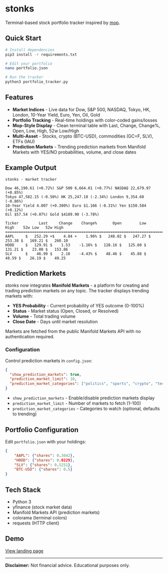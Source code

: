 # stonks

Terminal-based stock portfolio tracker inspired by [mop](https://github.com/mop-tracker/mop).

## Quick Start

```bash
# Install dependencies
pip3 install -r requirements.txt

# Edit your portfolio
nano portfolio.json

# Run the tracker
python3 portfolio_tracker.py
```

## Features

- **Market Indices** - Live data for Dow, S&P 500, NASDAQ, Tokyo, HK, London, 10-Year Yield, Euro, Yen, Oil, Gold
- **Portfolio Tracking** - Real-time holdings with color-coded gains/losses
- **Mop-Style Display** - Clean terminal table with Last, Change, Change%, Open, Low, High, 52w Low/High
- **Multi-Asset** - Stocks, crypto (BTC-USD), commodities (GC=F, SLV), ETFs (IAU)
- **Prediction Markets** - Trending prediction markets from Manifold Markets with YES/NO probabilities, volume, and close dates

## Example Output

```
stonks - market tracker

Dow 46,190.61 (+0.72%) S&P 500 6,664.01 (+0.77%) NASDAQ 22,679.97 (+0.85%)
Tokyo 47,582.15 (-0.50%) HK 25,247.10 (-2.34%) London 9,354.60 (-0.86%)
10-Year Yield 4.007 (+0.300%) Euro $1.166 (-0.31%) Yen $150.584 (+0.12%)
Oil $57.54 (+0.07%) Gold $4189.90 (-3.78%)

Ticker         Last     Change    Change%       Open        Low       High    52w Low   52w High
================================================================================================
AAPL     $   252.29 +$    4.84 +    1.96% $   248.02 $   247.27 $   253.38 $   169.21 $   260.10
HOOD     $   129.91 $    1.53    -1.16% $   128.16 $   125.60 $   131.21 $    23.00 $   153.86
SLV      $    46.99 $    2.18    -4.43% $    48.46 $    45.88 $    48.59 $    26.19 $    49.25
```

## Prediction Markets

stonks now integrates **Manifold Markets** - a platform for creating and trading prediction markets on any topic. The tracker displays trending markets with:

- **YES Probability** - Current probability of YES outcome (0-100%)
- **Status** - Market status (Open, Closed, or Resolved)
- **Volume** - Total trading volume
- **Close Date** - Days until market resolution

Markets are fetched from the public Manifold Markets API with no authentication required.

### Configuration

Control prediction markets in `config.json`:

```json
{
  "show_prediction_markets": true,
  "prediction_market_limit": 10,
  "prediction_market_categories": ["politics", "sports", "crypto", "technology"]
}
```

- `show_prediction_markets` - Enable/disable prediction markets display
- `prediction_market_limit` - Number of markets to fetch (1-100)
- `prediction_market_categories` - Categories to watch (optional, defaults to trending)

## Portfolio Configuration

Edit `portfolio.json` with your holdings:

```json
{
    "AAPL": {"shares": 0.3042},
    "HOOD": {"shares": 0.0229},
    "SLV": {"shares": 0.5251},
    "BTC-USD": {"shares": 0.5}
}
```

## Tech Stack

- Python 3
- yfinance (stock market data)
- Manifold Markets API (prediction markets)
- colorama (terminal colors)
- requests (HTTP client)

## Demo

[View landing page](https://nulljosh.github.io/stonks)

---

**Disclaimer:** Not financial advice. Educational purposes only.
